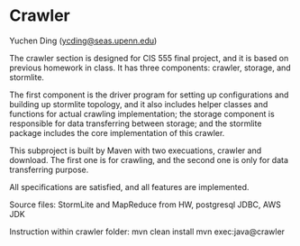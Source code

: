 # Crawler

Yuchen Ding (ycding@seas.upenn.edu)

The crawler section is designed for CIS 555 final project, and it is based on previous homework in class. It has three
components: crawler, storage, and stormlite.

The first component is the driver program for setting up configurations and building up stormlite topology, and it
also includes helper classes and functions for actual crawling implementation; the storage component is responsible
for data transferring between storage; and the stormlite package includes the core implementation of this crawler.

This subproject is built by Maven with two execuations, crawler and download. The first one is for crawling, and
the second one is only for data transferring purpose.

All specifications are satisfied, and all features are implemented.

Source files: StormLite and MapReduce from HW, postgresql JDBC, AWS JDK

Instruction within crawler folder:
mvn clean install
mvn exec:java@crawler

